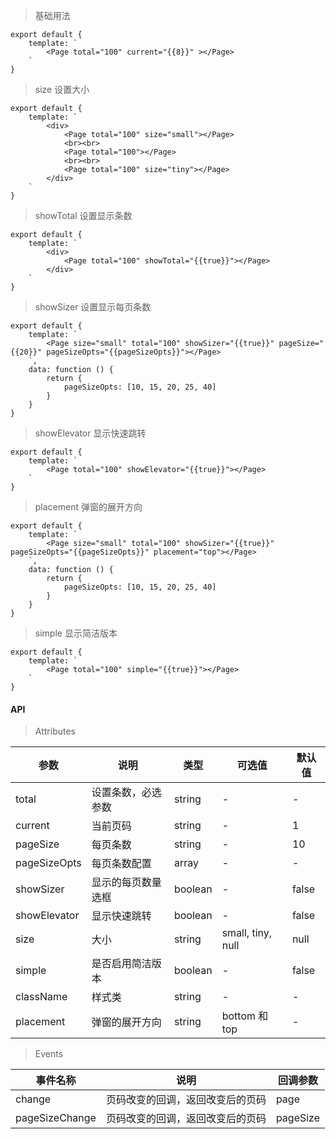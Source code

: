 > 基础用法

    export default {
        template: `
            <Page total="100" current="{{8}}" ></Page>
        `
    }

> size 设置大小

    export default {
        template: `
            <div>
                <Page total="100" size="small"></Page>
                <br><br>
                <Page total="100"></Page>
                <br><br>
                <Page total="100" size="tiny"></Page>
            </div>
        `
    }

> showTotal 设置显示条数

    export default {
        template: `
            <div>
                <Page total="100" showTotal="{{true}}"></Page>
            </div>
        `
    }

> showSizer 设置显示每页条数

    export default {
        template: `
            <Page size="small" total="100" showSizer="{{true}}" pageSize="{{20}}" pageSizeOpts="{{pageSizeOpts}}"></Page>
        `,
        data: function () {
            return {
                pageSizeOpts: [10, 15, 20, 25, 40]
            }
        }
    }

> showElevator 显示快速跳转

    export default {
        template: `
            <Page total="100" showElevator="{{true}}"></Page>
        `
    }

> placement 弹窗的展开方向

    export default {
        template: `
            <Page size="small" total="100" showSizer="{{true}}" pageSizeOpts="{{pageSizeOpts}}" placement="top"></Page>
        `,
        data: function () {
            return {
                pageSizeOpts: [10, 15, 20, 25, 40]
            }
        }
    }

> simple 显示简洁版本

    export default {
        template: `
            <Page total="100" simple="{{true}}"></Page>
        `
    }



#### API

> Attributes

参数 | 说明 | 类型 | 可选值 | 默认值
---|---|---|---|---
total | 设置条数，必选参数 | string | - | -
current | 当前页码 | string | - | 1
pageSize | 每页条数 | string | - | 10
pageSizeOpts | 每页条数配置 | array | - | -
showSizer | 显示的每页数量选框 | boolean | - | false
showElevator | 显示快速跳转 | boolean | - | false
size | 大小 | string | small, tiny, null | null
simple | 是否启用简洁版本 | boolean | - | false
className | 样式类 | string | - | -
placement | 弹窗的展开方向 | string | bottom 和 top | -

> Events

事件名称 | 说明 | 回调参数
---|---|---
change | 页码改变的回调，返回改变后的页码 | page
pageSizeChange | 页码改变的回调，返回改变后的页码 | pageSize
